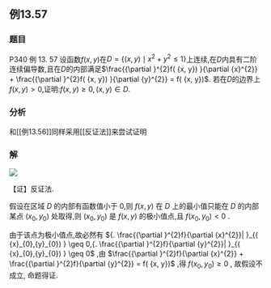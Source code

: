 ## 例13.57
### 题目
P340 例 13. 57 设函数$f( {x, y})$在$D = \{ {( {x, y}) \mid {x}^{2} + {y}^{2} \leq 1}\}$上连续,在$D$内具有二阶连续偏导数,且在$D$的内部满足$\frac{{\partial }^{2}f( {x, y}) }{\partial {x}^{2}} + \frac{{\partial }^{2}f( {x, y}) }{\partial {y}^{2}} = f( {x, y})$. 若在$D$的边界上
$f( {x, y}) > 0$,证明:$f( {x, y}) \geq 0,( {x, y}) \in D$.
### 分析
和[[例13.56]]同样采用[[反证法]]来尝试证明
### 解
![](https://img.hwenyi.tech/202410270122381.webp)

【证】反证法.

假设在区域 $D$ 的内部有函数值小于 0,则 $f( {x, y})$ 在 $D$ 上的最小值只能在 $D$ 的内部某点 $( {{x}_{0},{y}_{0}})$ 处取得,则 $( {{x}_{0},{y}_{0}})$ 是 $f( {x, y})$ 的极小值点,且 $f( {{x}_{0},{y}_{0}}) < 0$ .

由于该点为极小值点,故必然有 ${. \frac{{\partial }^{2}f}{\partial {x}^{2}}| }_{( {x}_{0},{y}_{0}) } \geq 0,{. \frac{{\partial }^{2}f}{\partial {y}^{2}}| }_{( {x}_{0},{y}_{0}) } \geq 0$ ,由 $\frac{{\partial }^{2}f}{\partial {x}^{2}} + \frac{{\partial }^{2}f}{\partial {y}^{2}} = f( {x, y})$ ,得 $f( {{x}_{0},{y}_{0}}) \geq 0$ , 故假设不成立, 命题得证.